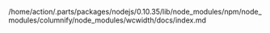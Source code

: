 /home/action/.parts/packages/nodejs/0.10.35/lib/node_modules/npm/node_modules/columnify/node_modules/wcwidth/docs/index.md